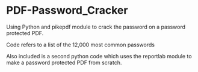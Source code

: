 # PDF-Password_Cracker

Using Python and pikepdf module to crack the password on a password protected PDF.

Code refers to a list of the 12,000 most common passwords

Also included is a second python code which uses the reportlab module to make a password protected PDF from scratch.
